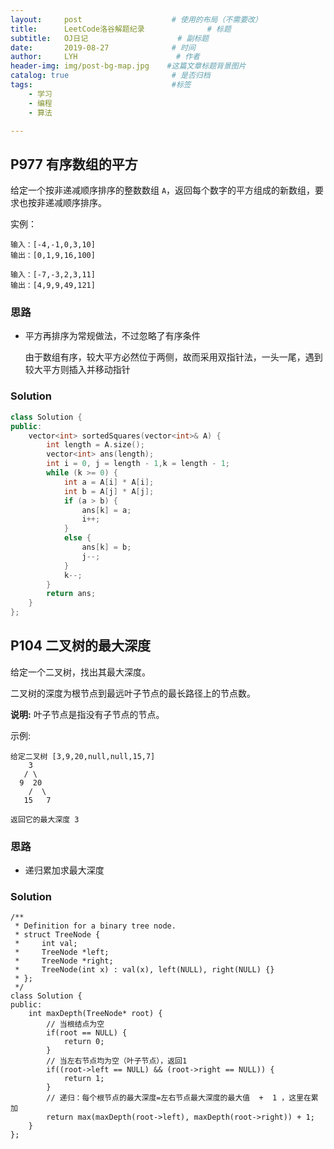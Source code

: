 ```yaml
---
layout:     post                    # 使用的布局（不需要改）
title:      LeetCode洛谷解题纪录	           	# 标题 
subtitle:   OJ日记					# 副标题
date:       2019-08-27              # 时间
author:     LYH                      # 作者
header-img: img/post-bg-map.jpg    #这篇文章标题背景图片
catalog: true                       # 是否归档
tags:                               #标签
    - 学习
    - 编程
    - 算法

---
```


## P977 有序数组的平方

给定一个按非递减顺序排序的整数数组 `A`，返回每个数字的平方组成的新数组，要求也按非递减顺序排序。

实例：

```
输入：[-4,-1,0,3,10]
输出：[0,1,9,16,100]

输入：[-7,-3,2,3,11]
输出：[4,9,9,49,121]
```

### 思路

* 平方再排序为常规做法，不过忽略了有序条件

  由于数组有序，较大平方必然位于两侧，故而采用双指针法，一头一尾，遇到较大平方则插入并移动指针


### Solution

```c++
class Solution {
public:
	vector<int> sortedSquares(vector<int>& A) {
		int length = A.size();
		vector<int> ans(length);
		int i = 0, j = length - 1,k = length - 1;
		while (k >= 0) {
			int a = A[i] * A[i];
			int b = A[j] * A[j];
			if (a > b) {
				ans[k] = a;
				i++;
			}
			else {
				ans[k] = b;
				j--;
			}
			k--;
		}
		return ans;
	}
};
```

## P104 二叉树的最大深度

给定一个二叉树，找出其最大深度。

二叉树的深度为根节点到最远叶子节点的最长路径上的节点数。

**说明:** 叶子节点是指没有子节点的节点。

示例:

```
给定二叉树 [3,9,20,null,null,15,7]
    3
   / \
  9  20
    /  \
   15   7
   
返回它的最大深度 3 
```

### 思路

* 递归累加求最大深度

### Solution

```
/**
 * Definition for a binary tree node.
 * struct TreeNode {
 *     int val;
 *     TreeNode *left;
 *     TreeNode *right;
 *     TreeNode(int x) : val(x), left(NULL), right(NULL) {}
 * };
 */
class Solution {
public:
    int maxDepth(TreeNode* root) {
        // 当根结点为空
        if(root == NULL) {
            return 0;
        }
        // 当左右节点均为空（叶子节点），返回1
        if((root->left == NULL) && (root->right == NULL)) {
            return 1;
        }
        // 递归：每个根节点的最大深度=左右节点最大深度的最大值  +  1 ，这里在累加
        return max(maxDepth(root->left), maxDepth(root->right)) + 1;
    }
};
```

